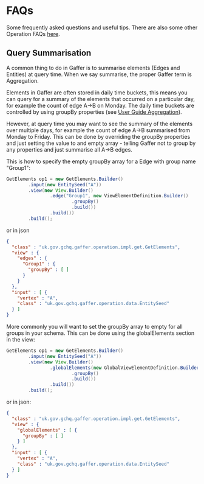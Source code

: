 # FAQs
Some frequently asked questions and useful tips. There are also some other Operation FAQs
[here](https://github.com/gchq/Gaffer/blob/master/core/operation/README.md#faqs).

## Query Summarisation
A common thing to do in Gaffer is to summarise elements (Edges and Entities) at query time. When we say summarise, the proper Gaffer term is Aggregation.

Elements in Gaffer are often stored in daily time buckets, this means you can query for a summary of the elements that occurred on a particular day, for example the count of edge A->B on Monday. The daily time buckets are controlled by using groupBy properties (see [User Guide Aggregation](https://github.com/gchq/Gaffer/wiki/user-guide#aggregation)).

However, at query time you may want to see the summary of the elements over multiple days, for example the count of edge A->B summarised from Monday to Friday. This can be done by overriding the groupBy properties and just setting the value to and empty array - telling Gaffer not to group by any properties and just summarise all A->B edges.

This is how to specify the empty groupBy array for a Edge with group name "Group1":

```java
GetElements op1 = new GetElements.Builder()
        .input(new EntitySeed("A"))
        .view(new View.Builder()
                .edge("Group1", new ViewElementDefinition.Builder()
                        .groupBy()
                        .build())
                .build())
        .build();
```

or in json
```json
{
  "class" : "uk.gov.gchq.gaffer.operation.impl.get.GetElements",
  "view" : {
    "edges" : {
      "Group1" : {
        "groupBy" : [ ]
      }
    }
  },
  "input" : [ {
    "vertex" : "A",
    "class" : "uk.gov.gchq.gaffer.operation.data.EntitySeed"
  } ]
}
```


More commonly you will want to set the groupBy array to empty for all groups in your schema. This can be done using the globalElements section in the view:

```java
GetElements op1 = new GetElements.Builder()
        .input(new EntitySeed("A"))
        .view(new View.Builder()
                .globalElements(new GlobalViewElementDefinition.Builder()
                        .groupBy()
                        .build())
                .build())
        .build();
```

or in json:

```json
{
  "class" : "uk.gov.gchq.gaffer.operation.impl.get.GetElements",
  "view" : {
    "globalElements" : [ {
      "groupBy" : [ ]
    } ]
  },
  "input" : [ {
    "vertex" : "A",
    "class" : "uk.gov.gchq.gaffer.operation.data.EntitySeed"
  } ]
}
```


